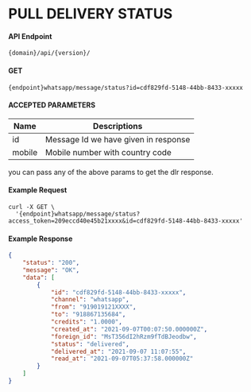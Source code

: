 # PULL DELIVERY STATUS

#### API Endpoint

```
{domain}/api/{version}/
```

#### GET

```
{endpoint}whatsapp/message/status?id=cdf829fd-5148-44bb-8433-xxxxx
```

#### ACCEPTED PARAMETERS

| Name     | Descriptions                         |
| -------- | ------------------------------------ |
| id       | Message Id we have given in response |
| mobile   | Mobile number with country code      |

you can pass any of the above params to get the dlr response.

#### Example Request

```curl
curl -X GET \
  '{endpoint}whatsapp/message/status?access_token=209eccd40e45b21xxxx&id=cdf829fd-5148-44bb-8433-xxxxx'
```

#### Example Response

```json
{
    "status": "200",
    "message": "OK",
    "data": [
        {
            "id": "cdf829fd-5148-44bb-8433-xxxxx",
            "channel": "whatsapp",
            "from": "919019121XXXX",
            "to": "918867135684",
            "credits": "1.0000",
            "created_at": "2021-09-07T00:07:50.000000Z",
            "foreign_id": "MsT356dI2hRzm9fTdBJeodbw",
            "status": "delivered",
            "delivered_at": "2021-09-07 11:07:55",
            "read_at": "2021-09-07T05:37:58.000000Z"
        }
    ]
}
```